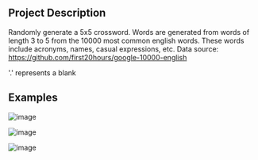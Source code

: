 ## Project Description
Randomly generate a 5x5 crossword. Words are generated from words of length 3 to 5 from the 10000 most common english words. These words include acronyms, names, casual expressions, etc.
Data source: https://github.com/first20hours/google-10000-english

'.' represents a blank

##  Examples

![image](https://github.com/user-attachments/assets/91e5c6ad-334a-4695-b559-d21246d0aa0b)

![image](https://github.com/user-attachments/assets/944e27a3-2a2f-45c9-921f-c2dc7a994f82)

![image](https://github.com/user-attachments/assets/4944686e-caa4-4bfe-a39f-378422607289)
